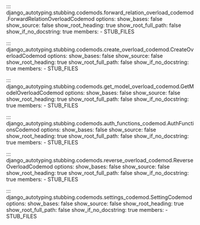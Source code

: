 ::: django_autotyping.stubbing.codemods.forward_relation_overload_codemod.ForwardRelationOverloadCodemod
    options:
        show_bases: false
        show_source: false
        show_root_heading: true
        show_root_full_path: false
        show_if_no_docstring: true
        members:
            - STUB_FILES

::: django_autotyping.stubbing.codemods.create_overload_codemod.CreateOverloadCodemod
    options:
        show_bases: false
        show_source: false
        show_root_heading: true
        show_root_full_path: false
        show_if_no_docstring: true
        members:
            - STUB_FILES

::: django_autotyping.stubbing.codemods.get_model_overload_codemod.GetModelOverloadCodemod
    options:
        show_bases: false
        show_source: false
        show_root_heading: true
        show_root_full_path: false
        show_if_no_docstring: true
        members:
            - STUB_FILES

::: django_autotyping.stubbing.codemods.auth_functions_codemod.AuthFunctionsCodemod
    options:
        show_bases: false
        show_source: false
        show_root_heading: true
        show_root_full_path: false
        show_if_no_docstring: true
        members:
            - STUB_FILES

::: django_autotyping.stubbing.codemods.reverse_overload_codemod.ReverseOverloadCodemod
    options:
        show_bases: false
        show_source: false
        show_root_heading: true
        show_root_full_path: false
        show_if_no_docstring: true
        members:
            - STUB_FILES

::: django_autotyping.stubbing.codemods.settings_codemod.SettingCodemod
    options:
        show_bases: false
        show_source: false
        show_root_heading: true
        show_root_full_path: false
        show_if_no_docstring: true
        members:
            - STUB_FILES
